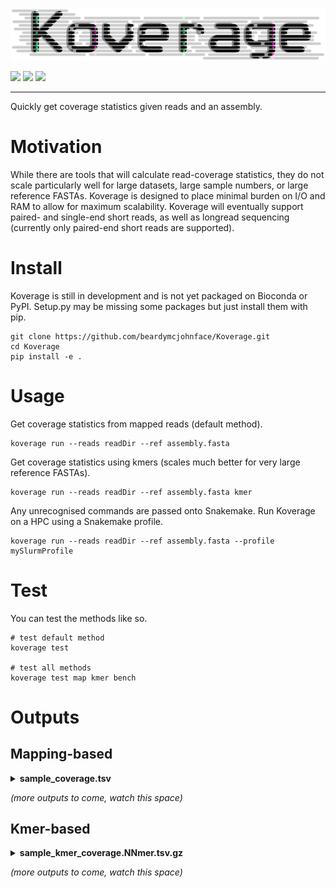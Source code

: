 ![](koverage.png)


[![](https://img.shields.io/static/v1?label=CLI&message=Snaketool&color=blueviolet&style=for-the-badge)](https://github.com/beardymcjohnface/Snaketool)
[![](https://img.shields.io/static/v1?label=Licence&message=MIT&color=black&style=for-the-badge)](https://opensource.org/license/mit/)
![](https://img.shields.io/static/v1?label=Install%20with&message=PIP&color=success&style=for-the-badge)

---

Quickly get coverage statistics given reads and an assembly.

# Motivation

While there are tools that will calculate read-coverage statistics, they do not scale particularly well for large 
datasets, large sample numbers, or large reference FASTAs.
Koverage is designed to place minimal burden on I/O and RAM to allow for maximum scalability.
Koverage will eventually support paired- and single-end short reads, as well as longread sequencing
(currently only paired-end short reads are supported).

# Install

Koverage is still in development and is not yet packaged on Bioconda or PyPI.
Setup.py may be missing some packages but just install them with pip.

```shell
git clone https://github.com/beardymcjohnface/Koverage.git
cd Koverage
pip install -e .
```

# Usage

Get coverage statistics from mapped reads (default method).

```shell
koverage run --reads readDir --ref assembly.fasta
```

Get coverage statistics using kmers (scales much better for very large reference FASTAs).

```shell
koverage run --reads readDir --ref assembly.fasta kmer
```

Any unrecognised commands are passed onto Snakemake.
Run Koverage on a HPC using a Snakemake profile.

```shell
koverage run --reads readDir --ref assembly.fasta --profile mySlurmProfile
```

# Test

You can test the methods like so.

```shell
# test default method
koverage test

# test all methods
koverage test map kmer bench
```

# Outputs

## Mapping-based


<details>
    <summary><b>sample_coverage.tsv</b></summary>

Column | description
--- | ---
Sample | Sample name derived from read file name
Contig | Contig ID from assembly FASTA
Count | Raw mapped read count
RPM | Reads per million
RPKM | Reads per kilobase million
RPK | Reads per kilobase
TPM | Transcripts per million
Variance | _Estimated_ read depth variance

</details>

_(more outputs to come, watch this space)_
    
## Kmer-based

<details>
    <summary><b>sample_kmer_coverage.NNmer.tsv.gz</b></summary>

Column | description
--- | ---
Sample | Sample name derived from read file name
Contig | Contig ID from assembly FASTA
Mean | Mean sampled kmer depth
Median | Median sampled kmer depth
Hitrate | Fraction of kmers with depth > 0
Variance | Variance of sampled kmer depths

</details>

_(more outputs to come, watch this space)_    
